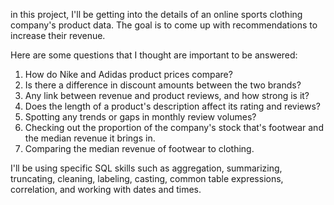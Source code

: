 in this project, I'll be getting into the details of an online sports clothing company's product data. The goal is to come up with recommendations to increase their revenue.

Here are some questions that I thought are important to be answered:

1) How do Nike and Adidas product prices compare?
2) Is there a difference in discount amounts between the two brands?
3) Any link between revenue and product reviews, and how strong is it?
4) Does the length of a product's description affect its rating and reviews?
5) Spotting any trends or gaps in monthly review volumes?
6) Checking out the proportion of the company's stock that's footwear and the median revenue it brings in.
7) Comparing the median revenue of footwear to clothing.

I'll be using specific SQL skills such as aggregation, summarizing, truncating, cleaning, labeling, casting, common table expressions, correlation, and working with dates and times. 

